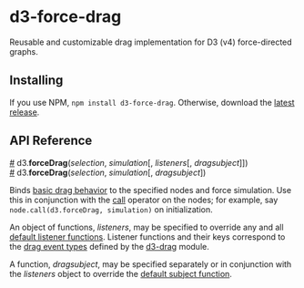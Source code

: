 # d3-force-drag

Reusable and customizable drag implementation for D3 (v4) force-directed graphs.

## Installing

If you use NPM, `npm install d3-force-drag`. Otherwise, download the [latest release](https://github.com/augmt/d3-force-drag/releases/latest).

## API Reference

<a href="#forceDrag" name="forceDrag">#</a> d3.<b>forceDrag</b>(<i>selection</i>, <i>simulation</i>[, <i>listeners</i>[, <i>dragsubject</i>]])<br>
<a href="#forceDrag" name="forceDrag">#</a> d3.<b>forceDrag</b>(<i>selection</i>, <i>simulation</i>[, <i>dragsubject</i>])

Binds [basic drag behavior](https://bl.ocks.org/mbostock/4062045) to the specified nodes and force simulation. Use this in conjunction with the [call](https://github.com/d3/d3-selection#selection_call) operator on the nodes; for example, say `node.call(d3.forceDrag, simulation)` on initialization.

An object of functions, *listeners*, may be specified to override any and all [default listener functions](https://github.com/augmt/d3-force-drag/blob/master/src/forceDrag.js#L7). Listener functions and their keys correspond to the [drag event types](https://github.com/d3/d3-drag#drag_on) defined by the [d3-drag](https://github.com/d3/d3-drag) module.

A function, *dragsubject*, may be specified separately or in conjunction with the *listeners* object to override the [default subject function](https://github.com/augmt/d3-force-drag/blob/master/src/forceDrag.js#L38).

